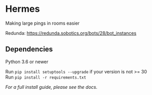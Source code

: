 Hermes
===

Making large pings in rooms easier

Redunda: https://redunda.sobotics.org/bots/28/bot_instances  

## Dependencies
Python 3.6 or newer

Run `pip install setuptools --upgrade` if your version is not >= 30  
Run `pip install -r requirements.txt`

*For a full install guide, please see the docs.*